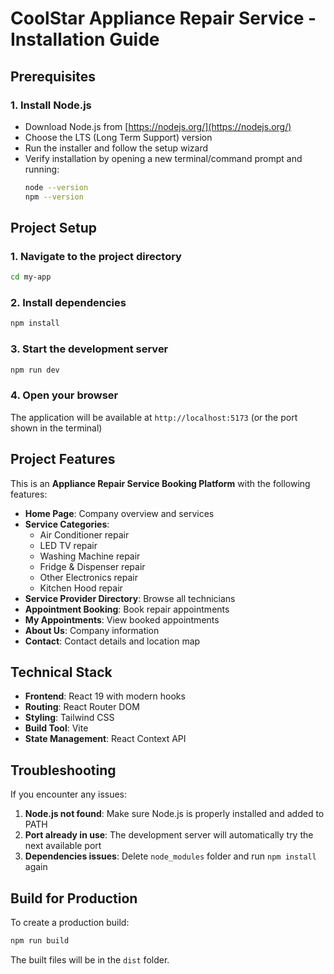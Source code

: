# CoolStar Appliance Repair Service - Installation Guide

## Prerequisites

### 1. Install Node.js
- Download Node.js from [https://nodejs.org/](https://nodejs.org/)
- Choose the LTS (Long Term Support) version
- Run the installer and follow the setup wizard
- Verify installation by opening a new terminal/command prompt and running:
  ```bash
  node --version
  npm --version
  ```

## Project Setup

### 1. Navigate to the project directory
```bash
cd my-app
```

### 2. Install dependencies
```bash
npm install
```

### 3. Start the development server
```bash
npm run dev
```

### 4. Open your browser
The application will be available at `http://localhost:5173` (or the port shown in the terminal)

## Project Features

This is an **Appliance Repair Service Booking Platform** with the following features:

- **Home Page**: Company overview and services
- **Service Categories**: 
  - Air Conditioner repair
  - LED TV repair
  - Washing Machine repair
  - Fridge & Dispenser repair
  - Other Electronics repair
  - Kitchen Hood repair
- **Service Provider Directory**: Browse all technicians
- **Appointment Booking**: Book repair appointments
- **My Appointments**: View booked appointments
- **About Us**: Company information
- **Contact**: Contact details and location map

## Technical Stack

- **Frontend**: React 19 with modern hooks
- **Routing**: React Router DOM
- **Styling**: Tailwind CSS
- **Build Tool**: Vite
- **State Management**: React Context API

## Troubleshooting

If you encounter any issues:

1. **Node.js not found**: Make sure Node.js is properly installed and added to PATH
2. **Port already in use**: The development server will automatically try the next available port
3. **Dependencies issues**: Delete `node_modules` folder and run `npm install` again

## Build for Production

To create a production build:
```bash
npm run build
```

The built files will be in the `dist` folder.
